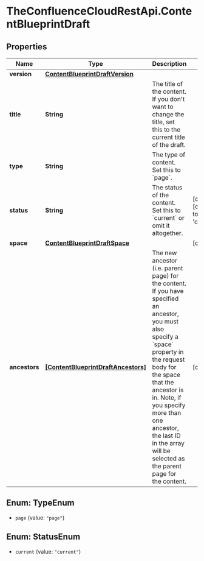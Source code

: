# TheConfluenceCloudRestApi.ContentBlueprintDraft

## Properties
Name | Type | Description | Notes
------------ | ------------- | ------------- | -------------
**version** | [**ContentBlueprintDraftVersion**](ContentBlueprintDraftVersion.md) |  | 
**title** | **String** | The title of the content. If you don&#x27;t want to change the title, set this to the current title of the draft. | 
**type** | **String** | The type of content. Set this to &#x60;page&#x60;. | 
**status** | **String** | The status of the content. Set this to &#x60;current&#x60; or omit it altogether. | [optional] [default to &#x27;current&#x27;]
**space** | [**ContentBlueprintDraftSpace**](ContentBlueprintDraftSpace.md) |  | [optional] 
**ancestors** | [**[ContentBlueprintDraftAncestors]**](ContentBlueprintDraftAncestors.md) | The new ancestor (i.e. parent page) for the content. If you have specified an ancestor, you must also specify a &#x60;space&#x60; property in the request body for the space that the ancestor is in.  Note, if you specify more than one ancestor, the last ID in the array will be selected as the parent page for the content. | [optional] 

<a name="TypeEnum"></a>
## Enum: TypeEnum

* `page` (value: `"page"`)


<a name="StatusEnum"></a>
## Enum: StatusEnum

* `current` (value: `"current"`)

